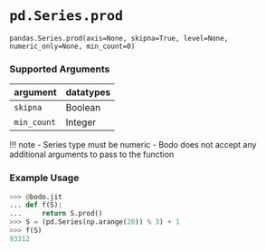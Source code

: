 # `pd.Series.prod`

`pandas.Series.prod(axis=None, skipna=True, level=None, numeric_only=None, min_count=0)`

### Supported Arguments

| argument | datatypes |
|-----------------------------|----------------------------------------|
| `skipna` | Boolean |
| `min_count` | Integer |

!!! note
\- Series type must be numeric
\- Bodo does not accept any additional arguments to pass to the
function

### Example Usage

```py
>>> @bodo.jit
... def f(S):
...     return S.prod()
>>> S = (pd.Series(np.arange(20)) % 3) + 1
>>> f(S)
93312
```
